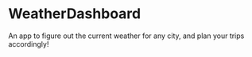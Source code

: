 # WeatherDashboard
An app to figure out the current weather for any city, and plan your trips accordingly!
